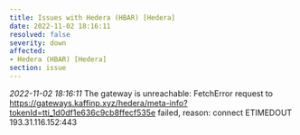 ```yaml
---
title: Issues with Hedera (HBAR) [Hedera]
date: 2022-11-02 18:16:11
resolved: false
severity: down
affected:
- Hedera (HBAR) [Hedera]
section: issue
---
```


*2022-11-02 18:16:11* The gateway is unreachable: FetchError request to https://gateways.kaffinp.xyz/hedera/meta-info?tokenId=tti_1d0df1e636c9cb8ffecf535e failed, reason: connect ETIMEDOUT 193.31.116.152:443